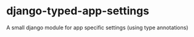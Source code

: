 # django-typed-app-settings
A small django module for app specific settings (using type annotations)
